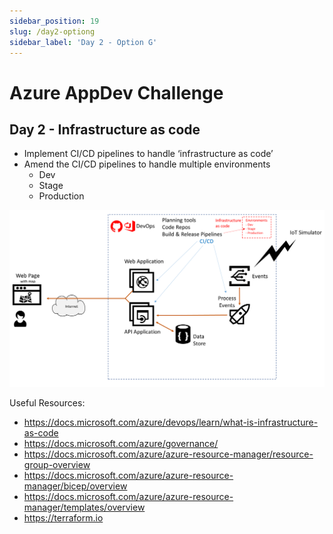 ```yaml
---
sidebar_position: 19
slug: /day2-optiong
sidebar_label: 'Day 2 - Option G'
---
```

# Azure AppDev Challenge

## Day 2 - Infrastructure as code

- Implement CI/CD pipelines to handle ‘infrastructure as code’
- Amend the CI/CD pipelines to handle multiple environments
  - Dev
  - Stage
  - Production

![](../images/slide20.png)

Useful Resources:

- <https://docs.microsoft.com/azure/devops/learn/what-is-infrastructure-as-code>
- <https://docs.microsoft.com/azure/governance/>
- <https://docs.microsoft.com/azure/azure-resource-manager/resource-group-overview>
- <https://docs.microsoft.com/azure/azure-resource-manager/bicep/overview>
- <https://docs.microsoft.com/azure/azure-resource-manager/templates/overview>
- <https://terraform.io>